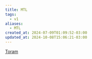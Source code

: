 ```yaml
---
title: MTL
tags:
  - v1
aliases:
  - MTL
created_at: 2024-07-09T01:09:52-03:00
updated_at: 2024-10-08T15:06:21-03:00
---
```


[Toram](../26/Toram.md)
